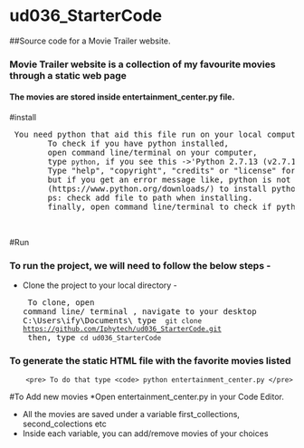# ud036_StarterCode
##Source code for a Movie Trailer website.
### **Movie Trailer website** is a collection of my favourite movies through a static web page
#### The movies are stored inside entertainment_center.py file.

#install
<pre> You need python that aid this file run on your local computer.
		To check if you have python installed, 
		open command line/terminal on your computer,
		type <code>python</code>, if you see this ->'Python 2.7.13 (v2.7.13:a06454b1afa1, Dec 17 2016, 20:53:40) [MSC v.1500 64 bit (AMD64)] on win32
		Type "help", "copyright", "credits" or "license" for more information.' you are okay!
		but if you get an error message like, python is not recognised , click on this [link] 
		(https://www.python.org/downloads/) to install python. 
		ps: check add file to path when installing.
		finally, open command line/terminal to check if python has installed.

		</pre>

#Run
### To run the project, we will need to follow the below steps -
* Clone the project to your local directory - 
		<pre> To clone, open command line/ terminal , navigate to your desktop
		C:\Users\ify\Documents\ 
		type <code> git clone https://github.com/Iphytech/ud036_StarterCode.git </code>
		then, type <code>cd ud036_StarterCode </code>
### To generate the static HTML file with the favorite movies listed
		<pre> To do that type <code> python entertainment_center.py </pre>


#To Add new movies
*Open entertainment_center.py in your Code Editor.
* All the movies are saved under a variable first_collections, second_colections etc
* Inside each variable, you can add/remove movies of your choices

			